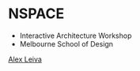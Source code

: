 NSPACE
======
* Interactive Architecture Workshop
* Melbourne School of Design

[Alex Leiva](https://github.com/aviel08)
